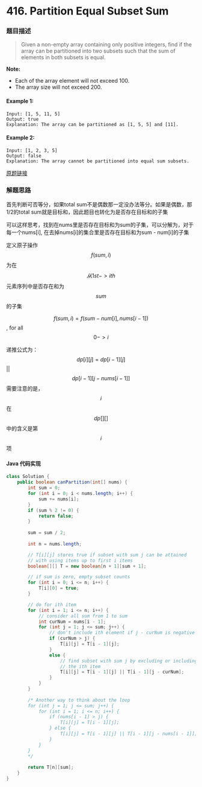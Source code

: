 # 416. Partition Equal Subset Sum
### 题目描述
> Given a non-empty array containing only positive integers, find if the array can be partitioned into two subsets such that the sum of elements in both subsets is equal.

**Note:**

- Each of the array element will not exceed 100.
- The array size will not exceed 200.
 

#### Example 1:

    Input: [1, 5, 11, 5]
    Output: true
    Explanation: The array can be partitioned as [1, 5, 5] and [11].
 

#### Example 2:

    Input: [1, 2, 3, 5]
    Output: false
    Explanation: The array cannot be partitioned into equal sum subsets.
    
[原题链接](https://leetcode.com/problems/partition-equal-subset-sum/)

### 解题思路
首先判断可否等分，如果total sum不是偶数那一定没办法等分。如果是偶数，那1/2的total sum就是目标和，因此题目也转化为是否存在目标和的子集

可以这样思考，找到在nums里是否存在目标和为sum的子集，可以分解为，对于每一个nums[i], 在去掉nums[i]的集合里是否存在目标和为sum - num[i]的子集

定义原子操作$$f(sum, i)$$为在$$从1st -> ith$$元素序列中是否存在和为$$sum$$的子集

$$f(sum, i) = f(sum - num[i], nums[i - 1])$$, for all $$0 -> i$$


递推公式为： $$dp[i][j] = dp[i - 1][j]$$ || $$dp[i - 1][j - nums[i - 1]]$$
需要注意的是，$$i$$在$$dp[][]$$中的含义是第$$i$$项

#### Java 代码实现
```java
class Solution {
    public boolean canPartition(int[] nums) {
        int sum = 0;
        for (int i = 0; i < nums.length; i++) {
            sum += nums[i];
        }
        if (sum % 2 != 0) {
            return false;
        }
        
        sum = sum / 2;
        
        int n = nums.length;

		// T[i][j] stores true if subset with sum j can be attained
		// with using items up to first i items
		boolean[][] T = new boolean[n + 1][sum + 1];

		// if sum is zero, empty subset counts
		for (int i = 0; i <= n; i++) {
			T[i][0] = true;
		}

		// do for ith item
		for (int i = 1; i <= n; i++) {
			// consider all sum from 1 to sum
            int curNum = nums[i - 1];
			for (int j = 1; j <= sum; j++) {
				// don't include ith element if j - curNum is negative
				if (curNum > j) {
					T[i][j] = T[i - 1][j];
				}
				else {
					// find subset with sum j by excluding or including
					// the ith item
					T[i][j] = T[i - 1][j] || T[i - 1][j - curNum];
				}
			}
		}
        
        /* Another way to think about the loop
        for (int j = 1; j <= sum; j++) {
            for (int i = 1; i <= n; i++) {
                if (nums[i - 1] > j) {
                    T[i][j] = T[i - 1][j];
                } else {
                    T[i][j] = T[i - 1][j] || T[i - 1][j - nums[i - 1]];
                }
            }
        }
        */
        
        return T[n][sum];
    }
}
```


